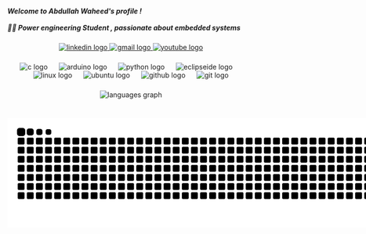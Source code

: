 <h5 align="left">Welcome to Abdullah Waheed's profile ! <br><br>👨‍💻 Power engineering Student , passionate about embedded systems</h5>

###

<div align="center">
  <a href="https://www.linkedin.com/in/abdullah-waheed-a04607227/" target="_blank">
    <img src="https://raw.githubusercontent.com/maurodesouza/profile-readme-generator/master/src/assets/icons/social/linkedin/default.svg" width="67" height="42" alt="linkedin logo"  />
  </a>
  <a href="abdullahwahedd1410@gmail.com" target="_blank">
    <img src="https://raw.githubusercontent.com/maurodesouza/profile-readme-generator/master/src/assets/icons/social/gmail/default.svg" width="67" height="42" alt="gmail logo"  />
  </a>
  <a href="https://www.youtube.com/@abdullahwaheed5684" target="_blank">
    <img src="https://raw.githubusercontent.com/maurodesouza/profile-readme-generator/master/src/assets/icons/social/youtube/default.svg" width="67" height="42" alt="youtube logo"  />
  </a>
</div>

###

<div align="center">
  <img src="https://cdn.jsdelivr.net/gh/devicons/devicon/icons/c/c-original.svg" height="42" alt="c logo"  />
  <img width="15" />
  <img src="https://cdn.simpleicons.org/arduino/00979D" height="42" alt="arduino logo"  />
  <img width="15" />
  <img src="https://skillicons.dev/icons?i=py" height="42" alt="python logo"  />
  <img width="15" />
  <img src="https://skillicons.dev/icons?i=eclipse" height="42" alt="eclipseide logo"  />
  <img width="15" />
  <img src="https://skillicons.dev/icons?i=linux" height="42" alt="linux logo"  />
  <img width="15" />
  <img src="https://cdn.simpleicons.org/ubuntu/E95420" height="42" alt="ubuntu logo"  />
  <img width="15" />
  <img src="https://cdn.simpleicons.org/github/181717" height="42" alt="github logo"  />
  <img width="15" />
  <img src="https://skillicons.dev/icons?i=git" height="42" alt="git logo"  />
</div>

###



###

<div align="center">
  <img src="https://github-readme-stats.vercel.app/api/top-langs?username=Abdullahwaheed03&locale=en&hide_title=true&layout=compact&card_width=320&langs_count=5&theme=dark&hide_border=true" height="150" alt="languages graph"  />
</div>

###

<br clear="both">

<img alt="github contribution grid snake animation" src="https://raw.githubusercontent.com/platane/snk/output/github-contribution-grid-snake.svg" style="visibility:visible;max-width:500%;">

